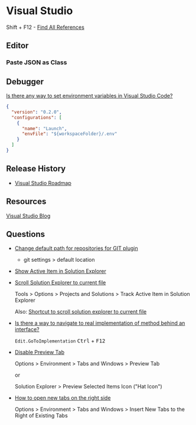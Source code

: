 # Visual Studio

Shift + F12 - [Find All References](https://docs.microsoft.com/en-us/visualstudio/ide/finding-references)

## Editor

### Paste JSON as Class

## Debugger

[Is there any way to set environment variables in Visual Studio Code?](https://stackoverflow.com/a/55325890/1366033)

```json
{
  "version": "0.2.0",
  "configurations": [
    {
      "name": "Launch",
      "envFile": "${workspaceFolder}/.env"
    }
  ]
}
```

## Release History

* [Visual Studio Roadmap](https://docs.microsoft.com/en-us/visualstudio/productinfo/vs-roadmap)

## Resources

[Visual Studio Blog](https://devblogs.microsoft.com/visualstudio/)

## Questions

* [Change default path for repositories for GIT plugin](https://stackoverflow.com/q/27134077/1366033)

  * git settings > default location

* [Show Active Item in Solution Explorer](https://stackoverflow.com/q/12682656/1366033)


* [Scroll Solution Explorer to current file](https://stackoverflow.com/a/12682819/1366033)

  Tools > Options > Projects and Solutions > Track Active Item in Solution Explorer

  Also: [Shortcut to scroll solution explorer to current file](https://stackoverflow.com/q/14937284/1366033)

* [Is there a way to navigate to real implementation of method behind an interface?](https://stackoverflow.com/a/53273845/1366033)

  `Edit.GoToImplementation` <kbd>Ctrl</kbd> + <kbd>F12</kbd>

* [Disable Preview Tab](https://stackoverflow.com/a/18492029/1366033)

  Options > Environment > Tabs and Windows > Preview Tab

  or

  Solution Explorer > Preview Selected Items Icon ("Hat Icon")

* [How to open new tabs on the right side](https://stackoverflow.com/q/4388110/1366033)

  Options > Environment > Tabs and Windows > Insert New Tabs to the Right of Existing Tabs
